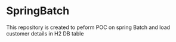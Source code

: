 # SpringBatch
 This repository is created to peform POC on spring Batch and load customer details in H2 DB table
